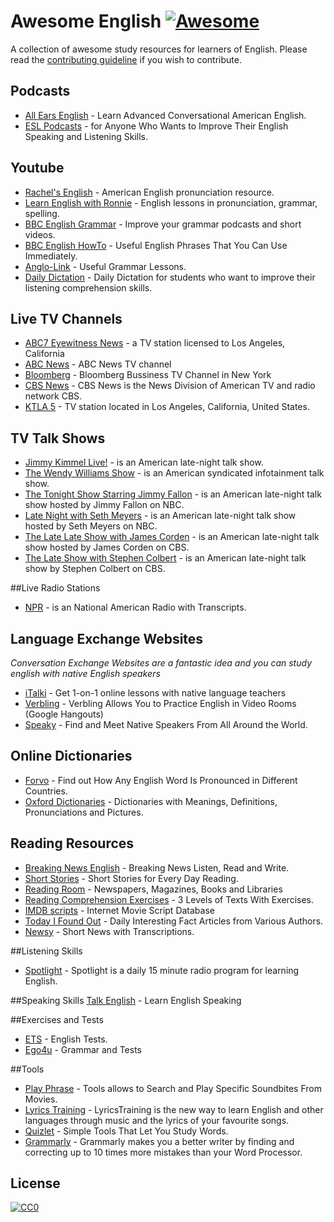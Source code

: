 # Awesome English [![Awesome](https://cdn.rawgit.com/sindresorhus/awesome/d7305f38d29fed78fa85652e3a63e154dd8e8829/media/badge.svg)](https://github.com/sindresorhus/awesome)
A collection of awesome study resources for learners of English. Please read the [contributing guideline](contributing.md) if you wish to contribute.

## Podcasts

* [All Ears English](http://allearsenglish.com/) - Learn Advanced Conversational American English.
* [ESL Podcasts](https://www.eslpod.com/) - for Anyone Who Wants to Improve Their English Speaking and Listening Skills.

## Youtube

* [Rachel's English](https://www.youtube.com/user/rachelsenglish) - American English pronunciation resource.
* [Learn English with Ronnie](https://www.youtube.com/user/EnglishLessons4U) - English lessons in pronunciation, grammar, spelling.
* [BBC English Grammar](https://www.youtube.com/playlist?list=PLcetZ6gSk96_zHuVg6Ecy2F7j4Aq4valQ) - Improve your grammar podcasts and short videos.
* [BBC English HowTo](https://www.youtube.com/playlist?list=PLcetZ6gSk9692RVJgFx4JXwFG4mWK0XGj) - Useful English Phrases That You Can Use Immediately.
* [Anglo-Link](https://www.youtube.com/user/MinooAngloLink/) - Useful Grammar Lessons.
* [Daily Dictation](https://www.youtube.com/user/dailydictation) - Daily Dictation for students who want to improve their listening comprehension skills.

## Live TV Channels
* [ABC7 Eyewitness News](http://abc7.com/live/) - a TV station licensed to Los Angeles, California
* [ABC News](http://abcnews.go.com/Live) - ABC News TV channel
* [Bloomberg](http://www.bloomberg.com/live/us) - Bloomberg Bussiness TV Channel in New York
* [CBS News](http://www.cbsnews.com/live/) - CBS News is the News Division of American TV and radio network CBS.
* [KTLA 5](http://ktla.com/on-air/live-streaming/) - TV station located in Los Angeles, California, United States.

## TV Talk Shows
* [Jimmy Kimmel Live!](https://www.youtube.com/user/JimmyKimmelLive) - is an American late-night talk show.
* [The Wendy Williams Show](https://www.youtube.com/user/WendyWilliamsShow) - is an American syndicated infotainment talk show.
* [The Tonight Show Starring Jimmy Fallon](https://www.youtube.com/user/latenight) -  is an American late-night talk show hosted by Jimmy Fallon on NBC.
* [Late Night with Seth Meyers](https://www.youtube.com/user/LateNightSeth) - is an American late-night talk show hosted by Seth Meyers on NBC.
* [The Late Late Show with James Corden](https://www.youtube.com/user/TheLateLateShow) - is an American late-night talk show hosted by James Corden on CBS.
* [The Late Show with Stephen Colbert](https://www.youtube.com/channel/UCMtFAi84ehTSYSE9XoHefig) - is an American late-night talk show by Stephen Colbert on CBS.

##Live Radio Stations
* [NPR](http://www.npr.org/) - is an National American Radio with Transcripts.

## Language Exchange Websites

*Conversation Exchange Websites are a fantastic idea and you can study english with native English speakers*

* [iTalki](https://www.italki.com/) - Get 1-on-1 online lessons with native language teachers
* [Verbling](https://www.verbling.com/community) - Verbling Allows You to Practice English in Video Rooms (Google Hangouts)
* [Speaky](https://www.gospeaky.com/) - Find and Meet Native Speakers From All Around the World.

## Online Dictionaries

* [Forvo](http://forvo.com/) -  Find out How Any English Word Is Pronounced in Different Countries.
* [Oxford Dictionaries](http://www.oxfordlearnersdictionaries.com/) - Dictionaries with Meanings, Definitions, Pronunciations and Pictures.

## Reading Resources

* [Breaking News English](http://www.breakingnewsenglish.com/) - Breaking News Listen, Read and Write.
* [Short Stories](http://www.short-stories.co.uk/) - Short Stories for Every Day Reading.
* [Reading Room](http://www.englishpage.com/readingroom/readingroomintro.html) - Newspapers, Magazines, Books and Libraries
* [Reading Comprehension Exercises](http://www.usingenglish.com/comprehension/) - 3 Levels of Texts With Exercises.
* [IMDB scripts](http://www.imsdb.com/) - Internet Movie Script Database
* [Today I Found Out](http://www.todayifoundout.com/) - Daily Interesting Fact Articles from Various Authors.
* [Newsy](http://www.newsy.com/) - Short News with Transcriptions.

##Listening Skills
* [Spotlight](http://spotlightenglish.com/) - Spotlight is a daily 15 minute radio program for learning English.

##Speaking Skills
[Talk English](http://www.talkenglish.com/) - Learn English Speaking

##Exercises and Tests
* [ETS](http://englishteststore.net/) - English Tests.
* [Ego4u](http://www.ego4u.com) - Grammar and Tests

##Tools
* [Play Phrase](http://playphrase.me/) - Tools allows to Search and Play Specific Soundbites From Movies.
* [Lyrics Training](http://lyricstraining.com/) - LyricsTraining is the new way to learn English and other languages through music and the lyrics of your favourite songs.
* [Quizlet](https://quizlet.com/) - Simple Tools That Let You Study Words.
* [Grammarly](http://grammarly.com/) - Grammarly makes you a better writer by finding and correcting up to 10 times more mistakes than your Word Processor.

## License

[![CC0](http://mirrors.creativecommons.org/presskit/buttons/88x31/svg/cc-zero.svg)](https://creativecommons.org/publicdomain/zero/1.0/)

